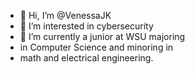 - 👋 Hi, I’m @VenessaJK
- 👀 I’m interested in cybersecurity
- 🌱 I’m currently a junior at WSU majoring
-    in Computer Science and minoring in
-    math and electrical engineering.
